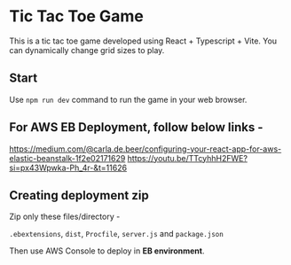 # Tic Tac Toe Game

This is a tic tac toe game developed using React + Typescript + Vite. You can dynamically change grid sizes to play.

## Start

Use `npm run dev` command to run the game in your web browser.

## For AWS EB Deployment, follow below links -

https://medium.com/@carla.de.beer/configuring-your-react-app-for-aws-elastic-beanstalk-1f2e02171629
https://youtu.be/TTcyhhH2FWE?si=px43Wpwka-Ph_4r-&t=11626

## Creating deployment zip

Zip only these files/directory -

`.ebextensions`, `dist`, `Procfile`, `server.js` and `package.json`

Then use AWS Console to deploy in **EB environment**.
